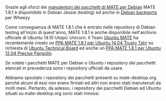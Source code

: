 <!-- 
.. link: 
.. description: 
.. tags: Debian,Ubuntu,News
.. date: 2014/09/25 11:34:36
.. title: Repository di pacchetti Debian e Ubuntu rimossi da mate-desktop.org
.. slug: 2014-09-25-debian-and-ubuntu-repositories-removed
.. author: Martin Wimpress
-->

Grazie agli sforzi dei  [manutentori dei pacchetti di MATE per Debian](https://salsa.debian.org/groups/debian-mate-team/-/group_members)
MATE 1.8.1 è dispoinibile in Debian Jessie (testing) ed anche
in [Debian backports](https://backports.debian.org) per Wheezy

Come conseguenza di MATE 1.8.1 che è entrato nelle repository di Debian testing
all'inizio di quest'anno, MATE 1.8.1 è anche disponibile nell'archivio ufficiale
di  Ubuntu 14.10 Utopic Unicorn. Il Team [Ubuntu MATE](https://ubuntu-mate.org)
ha recentemente creato un [PPA MATE 1.8.1 per Ubuntu 14.04 Trusty Tahr](https://launchpad.net/~ubuntu-mate-dev/+archive/ubuntu/trusty-mate)
su richiesta di [Ubuntu Technical Board](https://lists.ubuntu.com/archives/technical-board/2014-July/001981.html)
ed anche un [PPA MATE 1.8.1 per Ubuntu 12.04 Precise Pangolin](https://launchpad.net/~ubuntu-mate-dev/+archive/ubuntu/precise-mate)

Se volete i pacchetti MATE per Debian o Ubuntu i repository dei pacchetti elencati in precedenza sono i repository ufficiali da usare.

Abbiamo spostato i repository dei pacchetti presenti su mate-desktop.org
perché alcuni di essi non erano firmati ed altri non erano stati manutenuti da molti
mesi. Pertanto, da adesso, i repository dei pacchetti Debian ed Ubuntu situati su mate-desktop.org sono stati rimossi.
